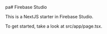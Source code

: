 pa# Firebase Studio

This is a NextJS starter in Firebase Studio.

To get started, take a look at src/app/page.tsx.

